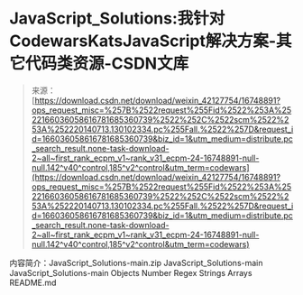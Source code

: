 <!--yml
category: codewars
date: 2022-08-13 11:36:04
-->

# JavaScript_Solutions:我针对CodewarsKatsJavaScript解决方案-其它代码类资源-CSDN文库

> 来源：[https://download.csdn.net/download/weixin_42127754/16748891?ops_request_misc=%257B%2522request%255Fid%2522%253A%2522166036058616781685360739%2522%252C%2522scm%2522%253A%252220140713.130102334.pc%255Fall.%2522%257D&request_id=166036058616781685360739&biz_id=1&utm_medium=distribute.pc_search_result.none-task-download-2~all~first_rank_ecpm_v1~rank_v31_ecpm-24-16748891-null-null.142^v40^control,185^v2^control&utm_term=codewars](https://download.csdn.net/download/weixin_42127754/16748891?ops_request_misc=%257B%2522request%255Fid%2522%253A%2522166036058616781685360739%2522%252C%2522scm%2522%253A%252220140713.130102334.pc%255Fall.%2522%257D&request_id=166036058616781685360739&biz_id=1&utm_medium=distribute.pc_search_result.none-task-download-2~all~first_rank_ecpm_v1~rank_v31_ecpm-24-16748891-null-null.142^v40^control,185^v2^control&utm_term=codewars)

内容简介：JavaScript_Solutions-main.zip JavaScript_Solutions-main JavaScript_Solutions-main Objects Number Regex Strings Arrays README.md